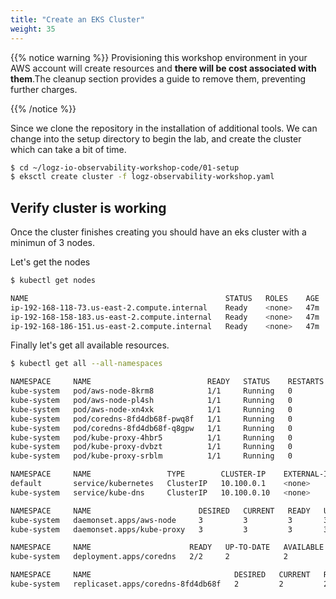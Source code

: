 ```yaml
---
title: "Create an EKS Cluster"
weight: 35
---
```


{{% notice warning %}}
Provisioning this workshop environment in your AWS account will create resources and **there will be cost associated with them**.The cleanup section provides a guide to remove them, preventing further charges.

{{%  /notice  %}}

Since we clone the repository in the installation of additional tools. We can change into the setup directory to begin the lab, and create the cluster which can take a bit of time.

```bash
$ cd ~/logz-io-observability-workshop-code/01-setup
$ eksctl create cluster -f logz-observability-workshop.yaml
```

## Verify cluster is working

Once the cluster finishes creating you should have an eks cluster with a minimun of 3 nodes.

Let's get the nodes

```bash
$ kubectl get nodes

NAME                                            STATUS   ROLES    AGE   VERSION
ip-192-168-118-73.us-east-2.compute.internal    Ready    <none>   47m   v1.25.7-eks-a59e1f0
ip-192-168-158-183.us-east-2.compute.internal   Ready    <none>   47m   v1.25.7-eks-a59e1f0
ip-192-168-186-151.us-east-2.compute.internal   Ready    <none>   47m   v1.25.7-eks-a59e1f0

```

Finally let's get all available resources.

```bash
$ kubectl get all --all-namespaces

NAMESPACE     NAME                          READY   STATUS    RESTARTS   AGE
kube-system   pod/aws-node-8krm8            1/1     Running   0          63m
kube-system   pod/aws-node-pl4sh            1/1     Running   0          63m
kube-system   pod/aws-node-xn4xk            1/1     Running   0          63m
kube-system   pod/coredns-8fd4db68f-pwq8f   1/1     Running   0          71m
kube-system   pod/coredns-8fd4db68f-q8gpw   1/1     Running   0          71m
kube-system   pod/kube-proxy-4hbr5          1/1     Running   0          63m
kube-system   pod/kube-proxy-dvbzt          1/1     Running   0          63m
kube-system   pod/kube-proxy-srblm          1/1     Running   0          63m

NAMESPACE     NAME                 TYPE        CLUSTER-IP    EXTERNAL-IP   PORT(S)         AGE
default       service/kubernetes   ClusterIP   10.100.0.1    <none>        443/TCP         71m
kube-system   service/kube-dns     ClusterIP   10.100.0.10   <none>        53/UDP,53/TCP   71m

NAMESPACE     NAME                        DESIRED   CURRENT   READY   UP-TO-DATE   AVAILABLE   NODE SELECTOR   AGE
kube-system   daemonset.apps/aws-node     3         3         3       3            3           <none>          71m
kube-system   daemonset.apps/kube-proxy   3         3         3       3            3           <none>          71m

NAMESPACE     NAME                      READY   UP-TO-DATE   AVAILABLE   AGE
kube-system   deployment.apps/coredns   2/2     2            2           71m

NAMESPACE     NAME                                DESIRED   CURRENT   READY   AGE
kube-system   replicaset.apps/coredns-8fd4db68f   2         2         2       71m

```
